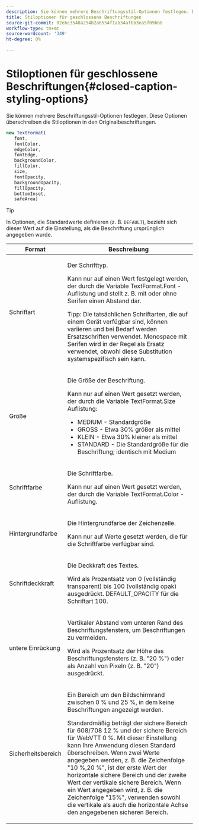 ```yaml
---
description: Sie können mehrere Beschriftungsstil-Optionen festlegen. Diese Optionen überschreiben die Stiloptionen in den Originalbeschriftungen.
title: Stiloptionen für geschlossene Beschriftungen
source-git-commit: 02ebc3548a254b2a6554f1ab34afbb3ea5f09bb8
workflow-type: tm+mt
source-wordcount: '349'
ht-degree: 0%

---
```


# Stiloptionen für geschlossene Beschriftungen{#closed-caption-styling-options}

Sie können mehrere Beschriftungsstil-Optionen festlegen. Diese Optionen überschreiben die Stiloptionen in den Originalbeschriftungen.

```js
new TextFormat( 
   font,  
   fontColor,  
   edgeColor,  
   fontEdge,  
   backgroundColor,  
   fillColor,  
   size,  
   fontOpacity,  
   backgroundOpacity,  
   fillOpacity, 
   bottomInset, 
   safeArea) 
```

>[!TIP]
>
>In Optionen, die Standardwerte definieren (z. B. `DEFAULT`), bezieht sich dieser Wert auf die Einstellung, als die Beschriftung ursprünglich angegeben wurde.

<table frame="all" colsep="1" rowsep="1" id="table_87205DEFEE384AF4AF83952B15E18A42"> 
 <thead> 
  <tr rowsep="1"> 
   <th colname="1" class="entry"> Format </th> 
   <th colname="2" class="entry"> Beschreibung </th> 
  </tr> 
 </thead>
 <tbody> 
  <tr rowsep="1"> 
   <td colname="1"> Schriftart </td> 
   <td colname="2"> <p>Der Schrifttyp. </p> <p>Kann nur auf einen Wert festgelegt werden, der durch die Variable <span class="codeph"> TextFormat.Font </span> -Auflistung und stellt z. B. mit oder ohne Serifen einen Abstand dar. </p> <p>Tipp: Die tatsächlichen Schriftarten, die auf einem Gerät verfügbar sind, können variieren und bei Bedarf werden Ersatzschriften verwendet. Monospace mit Serifen wird in der Regel als Ersatz verwendet, obwohl diese Substitution systemspezifisch sein kann. </p> </td> 
  </tr> 
  <tr rowsep="1"> 
   <td colname="1"> Größe </td> 
   <td colname="2"> <p>Die Größe der Beschriftung. </p> <p> Kann nur auf einen Wert gesetzt werden, der durch die Variable <span class="codeph"> TextFormat.Size </span> Auflistung: 
     <ul compact="yes" id="ul_544BFC7A46474A74839477108F1AB1E9"> 
      <li id="li_A592ED46B8DF4D8FAD7AF3BD931A712B"> <span class="codeph"> MEDIUM </span> - Standardgröße </li> 
      <li id="li_4F8CEDE54965430EB707DD3D5B2E3F87"> <span class="codeph"> GROSS </span> - Etwa 30% größer als mittel </li> 
      <li id="li_D78D823883F54D869118BAB58257E377"> <span class="codeph"> KLEIN </span> - Etwa 30% kleiner als mittel </li> 
      <li id="li_9299C13408584A38835F8D91BD048083"> <span class="codeph"> STANDARD </span> - Die Standardgröße für die Beschriftung; identisch mit Medium </li> 
     </ul> </p> </td> 
  </tr> 
  <tr rowsep="1"> 
   <td colname="1"> Schriftfarbe </td> 
   <td colname="2"> <p>Die Schriftfarbe. </p> <p>Kann nur auf einen Wert gesetzt werden, der durch die Variable <span class="codeph"> TextFormat.Color </span> -Auflistung. </p> </td> 
  </tr> 
  <tr rowsep="1"> 
   <td colname="1"> Hintergrundfarbe </td> 
   <td colname="2"> <p>Die Hintergrundfarbe der Zeichenzelle. </p> <p>Kann nur auf Werte gesetzt werden, die für die Schriftfarbe verfügbar sind. </p> </td> 
  </tr> 
  <tr rowsep="1"> 
   <td colname="1"> Schriftdeckkraft </td> 
   <td colname="2"> <p>Die Deckkraft des Textes. </p> <p>Wird als Prozentsatz von 0 (vollständig transparent) bis 100 (vollständig opak) ausgedrückt. <span class="codeph"> DEFAULT_OPACITY </span> für die Schriftart 100. </p> </td> 
  </tr> 
  <tr rowsep="1"> 
   <td colname="1"> untere Einrückung </td> 
   <td colname="2"> <p>Vertikaler Abstand vom unteren Rand des Beschriftungsfensters, um Beschriftungen zu vermeiden. </p> <p>Wird als Prozentsatz der Höhe des Beschriftungsfensters (z. B. "20 %") oder als Anzahl von Pixeln (z. B. "20") ausgedrückt. </p> </td> 
  </tr> 
  <tr rowsep="1"> 
   <td colname="1"> Sicherheitsbereich </td> 
   <td colname="2"> <p>Ein Bereich um den Bildschirmrand zwischen 0 % und 25 %, in dem keine Beschriftungen angezeigt werden. </p> <p>Standardmäßig beträgt der sichere Bereich für 608/708 12 % und der sichere Bereich für WebVTT 0 %. Mit dieser Einstellung kann Ihre Anwendung diesen Standard überschreiben. Wenn zwei Werte angegeben werden, z. B. die Zeichenfolge "10 %,20 %", ist der erste Wert der horizontale sichere Bereich und der zweite Wert der vertikale sichere Bereich. Wenn ein Wert angegeben wird, z. B. die Zeichenfolge "15%", verwenden sowohl die vertikale als auch die horizontale Achse den angegebenen sicheren Bereich. </p> </td> 
  </tr> 
 </tbody> 
</table>
